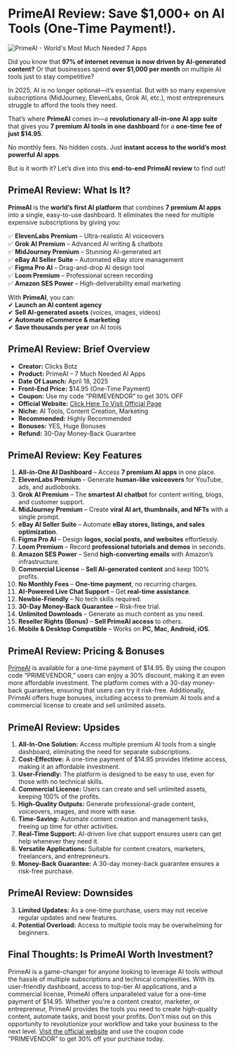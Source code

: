 # PrimeAI Review: Save $1,000+ on AI Tools (One-Time Payment!).
![PrimeAI - World's Most Much Needed 7 Apps](https://github.com/user-attachments/assets/c61cb63b-360c-4c9a-9a17-9631f7f9fccb)

Did you know that **97% of internet revenue is now driven by AI-generated content?** Or that businesses spend **over $1,000 per month** on multiple AI tools just to stay competitive?  

In 2025, AI is no longer optional—it’s essential. But with so many expensive subscriptions (MidJourney, ElevenLabs, Grok AI, etc.), most entrepreneurs struggle to afford the tools they need.  

That’s where **PrimeAI** comes in—a **revolutionary all-in-one AI app suite** that gives you **7 premium AI tools in one dashboard** for a **one-time fee of just $14.95**.  

No monthly fees. No hidden costs. Just **instant access to the world’s most powerful AI apps**.  

But is it worth it? Let’s dive into this **end-to-end PrimeAI review** to find out!  

## PrimeAI Review: What Is It?

**PrimeAI** is the **world’s first AI platform** that combines **7 premium AI apps** into a single, easy-to-use dashboard. It eliminates the need for multiple expensive subscriptions by giving you:  

✅ **ElevenLabs Premium** – Ultra-realistic AI voiceovers  
✅ **Grok AI Premium** – Advanced AI writing & chatbots  
✅ **MidJourney Premium** – Stunning AI-generated art  
✅ **eBay AI Seller Suite** – Automated eBay store management  
✅ **Figma Pro AI** – Drag-and-drop AI design tool  
✅ **Loom Premium** – Professional screen recording  
✅ **Amazon SES Power** – High-deliverability email marketing  

With **PrimeAI**, you can:  
✔ **Launch an AI content agency**  
✔ **Sell AI-generated assets** (voices, images, videos)  
✔ **Automate eCommerce & marketing**  
✔ **Save thousands per year** on AI tools  

## PrimeAI Review: Brief Overview

- **Creator:** Clicks Botz
- **Product:** PrimeAI – 7 Much Needed AI Apps
- **Date Of Launch:** April 18, 2025
- **Front-End Price:** $14.95 (One-Time Payment)
- **Coupon:** Use my code “PRIMEVENDOR” to get 30% OFF
- **Official Website:** [Click Here To Visit Official Page](https://bit.ly/3YbhZYj)
- **Niche:** AI Tools, Content Creation, Marketing
- **Recommended:** Highly Recommended
- **Bonuses:** YES, Huge Bonuses
- **Refund:** 30-Day Money-Back Guarantee

## PrimeAI Review: Key Features

1. **All-in-One AI Dashboard** – Access **7 premium AI apps** in one place.  
2. **ElevenLabs Premium** – Generate **human-like voiceovers** for YouTube, ads, and audiobooks.  
3. **Grok AI Premium** – The **smartest AI chatbot** for content writing, blogs, and customer support.  
4. **MidJourney Premium** – Create **viral AI art, thumbnails, and NFTs** with a single prompt.  
5. **eBay AI Seller Suite** – Automate **eBay stores, listings, and sales optimization**.  
6. **Figma Pro AI** – Design **logos, social posts, and websites** effortlessly.  
7. **Loom Premium** – Record **professional tutorials and demos** in seconds.  
8. **Amazon SES Power** – Send **high-converting emails** with Amazon’s infrastructure.  
9. **Commercial License** – **Sell AI-generated content** and keep 100% profits.  
10. **No Monthly Fees** – **One-time payment**, no recurring charges.  
11. **AI-Powered Live Chat Support** – Get **real-time assistance**.  
12. **Newbie-Friendly** – No tech skills required.  
13. **30-Day Money-Back Guarantee** – Risk-free trial.  
14. **Unlimited Downloads** – Generate as much content as you need.  
15. **Reseller Rights (Bonus)** – **Sell PrimeAI access** to others.  
16. **Mobile & Desktop Compatible** – Works on **PC, Mac, Android, iOS**.

## PrimeAI Review: Pricing & Bonuses

[PrimeAI](https://bit.ly/3YbhZYj) is available for a one-time payment of $14.95. By using the coupon code “PRIMEVENDOR,” users can enjoy a 30% discount, making it an even more affordable investment. The platform comes with a 30-day money-back guarantee, ensuring that users can try it risk-free. Additionally, PrimeAI offers huge bonuses, including access to premium AI tools and a commercial license to create and sell unlimited assets.

## PrimeAI Review: Upsides

1. **All-In-One Solution:** Access multiple premium AI tools from a single dashboard, eliminating the need for separate subscriptions.
2. **Cost-Effective:** A one-time payment of $14.95 provides lifetime access, making it an affordable investment.
3. **User-Friendly:** The platform is designed to be easy to use, even for those with no technical skills.
4. **Commercial License:** Users can create and sell unlimited assets, keeping 100% of the profits.
5. **High-Quality Outputs:** Generate professional-grade content, voiceovers, images, and more with ease.
6. **Time-Saving:** Automate content creation and management tasks, freeing up time for other activities.
7. **Real-Time Support:** AI-driven live chat support ensures users can get help whenever they need it.
8. **Versatile Applications:** Suitable for content creators, marketers, freelancers, and entrepreneurs.
9. **Money-Back Guarantee:** A 30-day money-back guarantee ensures a risk-free purchase.

## PrimeAI Review: Downsides

3. **Limited Updates:** As a one-time purchase, users may not receive regular updates and new features.
4. **Potential Overload:** Access to multiple tools may be overwhelming for beginners.

## Final Thoughts: Is PrimeAI Worth Investment?

PrimeAI is a game-changer for anyone looking to leverage AI tools without the hassle of multiple subscriptions and technical complexities. With its user-friendly dashboard, access to top-tier AI applications, and a commercial license, PrimeAI offers unparalleled value for a one-time payment of $14.95. Whether you're a content creator, marketer, or entrepreneur, PrimeAI provides the tools you need to create high-quality content, automate tasks, and boost your profits. Don't miss out on this opportunity to revolutionize your workflow and take your business to the next level. [Visit the official website](https://bit.ly/3YbhZYj) and use the coupon code “PRIMEVENDOR” to get 30% off your purchase today.

